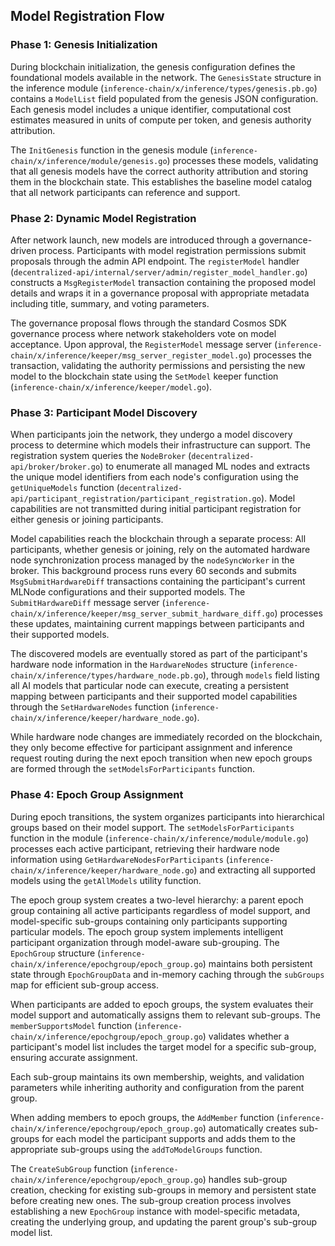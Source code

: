 ## Model Registration Flow

### Phase 1: Genesis Initialization

During blockchain initialization, the genesis configuration defines the foundational models available in the network. The `GenesisState` structure in the inference module (`inference-chain/x/inference/types/genesis.pb.go`) contains a `ModelList` field populated from the genesis JSON configuration. Each genesis model includes a unique identifier, computational cost estimates measured in units of compute per token, and genesis authority attribution.

The `InitGenesis` function in the genesis module (`inference-chain/x/inference/module/genesis.go`) processes these models, validating that all genesis models have the correct authority attribution and storing them in the blockchain state. This establishes the baseline model catalog that all network participants can reference and support.

### Phase 2: Dynamic Model Registration

After network launch, new models are introduced through a governance-driven process. Participants with model registration permissions submit proposals through the admin API endpoint. The `registerModel` handler (`decentralized-api/internal/server/admin/register_model_handler.go`) constructs a `MsgRegisterModel` transaction containing the proposed model details and wraps it in a governance proposal with appropriate metadata including title, summary, and voting parameters.

The governance proposal flows through the standard Cosmos SDK governance process where network stakeholders vote on model acceptance. Upon approval, the `RegisterModel` message server (`inference-chain/x/inference/keeper/msg_server_register_model.go`) processes the transaction, validating the authority permissions and persisting the new model to the blockchain state using the `SetModel` keeper function (`inference-chain/x/inference/keeper/model.go`).

### Phase 3: Participant Model Discovery

When participants join the network, they undergo a model discovery process to determine which models their infrastructure can support. The registration system queries the `NodeBroker` (`decentralized-api/broker/broker.go`) to enumerate all managed ML nodes and extracts the unique model identifiers from each node's configuration using the `getUniqueModels` function (`decentralized-api/participant_registration/participant_registration.go`). Model capabilities are not transmitted during initial participant registration for either genesis or joining participants.

Model capabilities reach the blockchain through a separate process: All participants, whether genesis or joining, rely on the automated hardware node synchronization process managed by the `nodeSyncWorker` in the broker. This background process runs every 60 seconds and submits `MsgSubmitHardwareDiff` transactions containing the participant's current MLNode configurations and their supported models. The `SubmitHardwareDiff` message server (`inference-chain/x/inference/keeper/msg_server_submit_hardware_diff.go`) processes these updates, maintaining current mappings between participants and their supported models.

The discovered models are eventually stored as part of the participant's hardware node information in the `HardwareNodes` structure (`inference-chain/x/inference/types/hardware_node.pb.go`), through `models` field listing all AI models that particular node can execute, creating a persistent mapping between participants and their supported model capabilities through the `SetHardwareNodes` function (`inference-chain/x/inference/keeper/hardware_node.go`).

While hardware node changes are immediately recorded on the blockchain, they only become effective for participant assignment and inference request routing during the next epoch transition when new epoch groups are formed through the `setModelsForParticipants` function.

### Phase 4: Epoch Group Assignment

During epoch transitions, the system organizes participants into hierarchical groups based on their model support. The `setModelsForParticipants` function in the module (`inference-chain/x/inference/module/module.go`) processes each active participant, retrieving their hardware node information using `GetHardwareNodesForParticipants` (`inference-chain/x/inference/keeper/hardware_node.go`) and extracting all supported models using the `getAllModels` utility function.

The epoch group system creates a two-level hierarchy: a parent epoch group containing all active participants regardless of model support, and model-specific sub-groups containing only participants supporting particular models. The epoch group system implements intelligent participant organization through model-aware sub-grouping. The `EpochGroup` structure (`inference-chain/x/inference/epochgroup/epoch_group.go`) maintains both persistent state through `EpochGroupData` and in-memory caching through the `subGroups` map for efficient sub-group access.

When participants are added to epoch groups, the system evaluates their model support and automatically assigns them to relevant sub-groups. The `memberSupportsModel` function (`inference-chain/x/inference/epochgroup/epoch_group.go`) validates whether a participant's model list includes the target model for a specific sub-group, ensuring accurate assignment.

Each sub-group maintains its own membership, weights, and validation parameters while inheriting authority and configuration from the parent group.

When adding members to epoch groups, the `AddMember` function (`inference-chain/x/inference/epochgroup/epoch_group.go`) automatically creates sub-groups for each model the participant supports and adds them to the appropriate sub-groups using the `addToModelGroups` function.

The `CreateSubGroup` function (`inference-chain/x/inference/epochgroup/epoch_group.go`) handles sub-group creation, checking for existing sub-groups in memory and persistent state before creating new ones. The sub-group creation process involves establishing a new `EpochGroup` instance with model-specific metadata, creating the underlying group, and updating the parent group's sub-group model list.
